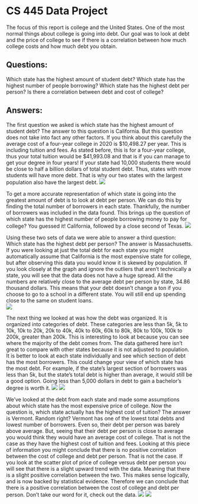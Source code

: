 # CS 445 Data Project          
            
The focus of this report is college and the United States. One of the most normal things about college is going into debt. Our goal was to look at debt and the price of college to see if there is a correlation between how much college costs and how much debt you obtain.

## Questions:
Which state has the highest amount of student debt? Which state has the highest number of people borrowing? Which state has the highest debt per person? Is there a correlation between debt and cost of college?

## Answers:
        	
The first question we asked is which state has the highest amount of student debt? The answer to this question is California. But this question does not take into fact any other factors. If you think about this carefully the average cost of a four-year college in 2020 is $10,498.27 per year. This is including tuition and fees. As stated before, this is for a four-year college, thus your total tuition would be $41,993.08 and that is if you can manage to get your degree in four years! If your state had 10,000 students there would be close to half a billion dollars of total student debt. Thus, states with more students will have more debt. That is why our two states with the largest population also have the largest debt.
![](Visualizations/TotalDebtPerState.png)
        	
To get a more accurate representation of which state is going into the greatest amount of debt is to look at debt per person. We can do this by finding the total number of borrowers in each state. Thankfully, the number of borrowers was included in the data found. This brings up the question of which state has the highest number of people borrowing money to pay for college? You guessed it! California, followed by a close second of Texas.
![](Visualizations/TotalPeopleBorrowingByState.png)
        	
Using these two sets of data we were able to answer a third question: Which state has the highest debt per person? The answer is Massachusetts. If you were looking at just the total debt for each state you might automatically assume that California is the most expensive state for college, but after observing this data you would know it is skewed by population. If you look closely at the graph and ignore the outliers that aren’t technically a state, you will see that the data does not have a huge spread. All the numbers are relatively close to the average debt per person by state, 34.86 thousand dollars. This means that your debt doesn’t change a ton if you choose to go to a school in a different state. You will still end up spending close to the same on student loans.  
![](Visualizations/DebtPerPersonPerState.png)
	
The next thing we looked at was how the debt was organized. It is organized into categories of debt. These categories are less than 5k, 5k to 10k, 10k to 20k, 20k to 40k, 40k to 60k, 60k to 80k, 80k to 100k, 100k to 200k, greater than 200k. This is interesting to look at because you can see where the majority of the debt comes from. The data gathered here isn’t great to compare with other states because it is not adjusted to population. It is better to look at each state individually and see which section of debt has the most borrowers. This could change your view of which state has the most debt. For example, if the state’s largest section of borrowers was less than 5k, but the state’s total debt is higher than average, it would still be a good option. Going less than 5,000 dollars in debt to gain a bachelor’s degree is worth it.
![](Visualizations/BorrowersByStateAndRange.png)
![](Visualizations/DebtByStateAndRange.png)
        	
We’ve looked at the debt from each state and made some assumptions about which state has the most expensive price of college. Now the question is, which state actually has the highest cost of tuition? The answer is Vermont. Random right? Vermont has one of the lowest total debts and lowest number of borrowers. Even so, their debt per person was barely above average. But, seeing that their debt per person is close to average you would think they would have an average cost of college. That is not the case as they have the highest cost of tuition and fees. Looking at this piece of information you might conclude that there is no positive correlation between the cost of college and debt per person. That is not the case. If you look at the scatter plot of price of college versus debt per person you will see that there is a slight upward trend with the data. Meaning that there is a slight positive correlation between the two. This makes sense logically, and is now backed by statistical evidence. Therefore we can conclude that there is a positive correlation between the cost of college and debt per person. Don’t take our word for it, check out the data.
![](Visualizations/HeatMap.png)
![](Visualizations/ScatterPlot.png)